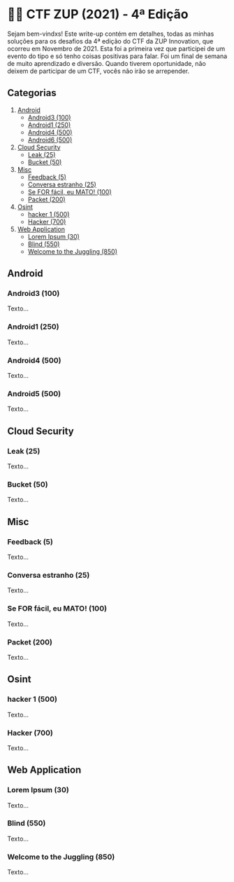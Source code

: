 # :pirate_flag: CTF ZUP (2021) - 4ª Edição

Sejam bem-vindxs! Este write-up contém em detalhes, todas as minhas soluções para os desafios da 4ª edição do CTF da ZUP Innovation, que ocorreu em Novembro de 2021. Esta foi a primeira vez que participei de um evento do tipo e só tenho coisas positivas para falar. Foi um final de semana de muito aprendizado e diversão. Quando tiverem oportunidade, não deixem de participar de um CTF, vocês não irão se arrepender.

## Categorias
1. [Android](#android)
    - [Android3 (100)](#android3-100)
    - [Android1 (250)](#android1-250)
    - [Android4 (500)](#android4-500)
    - [Android6 (500)](#android6-500)
2. [Cloud Security](#cloud-security)
    - [Leak (25)](#leak-25)
    - [Bucket (50)](#bucket-50)
3. [Misc](#misc)
    - [Feedback (5)](#feedback-5)
    - [Conversa estranho (25)](#conversa-estranho-25)
    - [Se FOR fácil, eu MATO! (100)](#se-for-facil-eu-mato-100)
    - [Packet (200)](#packet-200)
4. [Osint](#osint)
    - [hacker 1 (500)](#hacker-1-500)
    - [Hacker (700)](#hacker-700)
5. [Web Application](#web-application)
    - [Lorem Ipsum (30)](#lorem-ipsum-30)
    - [Blind (550)](#blind-550)
    - [Welcome to the Juggling (850)](#welcome-to-the-juggling-850)

## Android

### Android3 (100)

Texto...

### Android1 (250)

Texto...

### Android4 (500)

Texto...

### Android5 (500)

Texto...

## Cloud Security

### Leak (25)

Texto...

### Bucket (50)

Texto...

## Misc

### Feedback (5)

Texto...

### Conversa estranho (25)

Texto...

### Se FOR fácil, eu MATO! (100)

Texto...

### Packet (200)

Texto...

## Osint

### hacker 1 (500)

Texto...

### Hacker (700)

Texto...

## Web Application

### Lorem Ipsum (30)

Texto...

### Blind (550)

Texto...

### Welcome to the Juggling (850)

Texto...